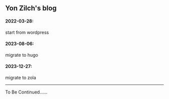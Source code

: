 ## Yon Zilch's blog

#### 2022-03-28:
start from wordpress


#### 2023-08-06:
migrate to hugo


#### 2023-12-27:
migrate to zola



---
To Be Continued......